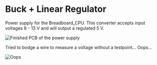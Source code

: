 # Buck + Linear Regulator

Power supply for the Breadboard\_CPU.  This converter accepts input voltages 8 - 13 V and will output a regulated 5 V.

![Finished PCB of the power supply](img/FullPCB.jpg)

Tried to bodge a wire to measure a voltage without a testpoint...  Oops...

![Oops](img/Oops.jpg)

